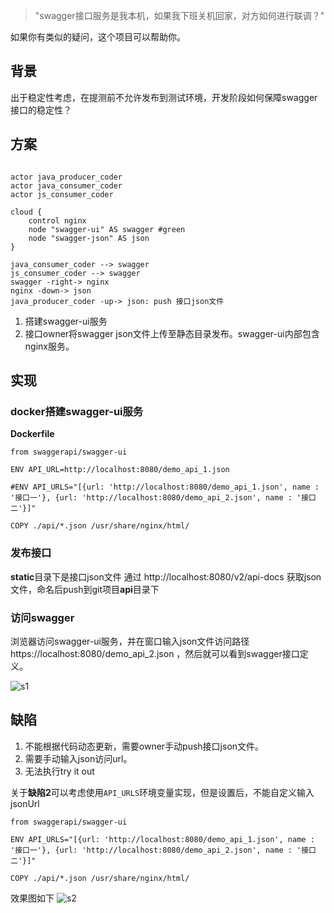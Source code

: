 > "swagger接口服务是我本机，如果我下班关机回家，对方如何进行联调？"

如果你有类似的疑问，这个项目可以帮助你。

## 背景

出于稳定性考虑，在提测前不允许发布到测试环境，开发阶段如何保障swagger接口的稳定性？

## 方案

```plantuml

actor java_producer_coder
actor java_consumer_coder
actor js_consumer_coder

cloud {
    control nginx
    node "swagger-ui" AS swagger #green
    node "swagger-json" AS json
}

java_consumer_coder --> swagger
js_consumer_coder --> swagger
swagger -right-> nginx
nginx -down-> json
java_producer_coder -up-> json: push 接口json文件

```

1. 搭建swagger-ui服务
2. 接口owner将swagger json文件上传至静态目录发布。swagger-ui内部包含nginx服务。

## 实现

### docker搭建swagger-ui服务

**Dockerfile**

```
from swaggerapi/swagger-ui

ENV API_URL=http://localhost:8080/demo_api_1.json

#ENV API_URLS="[{url: 'http://localhost:8080/demo_api_1.json', name : '接口一'}, {url: 'http://localhost:8080/demo_api_2.json', name : '接口二'}]"

COPY ./api/*.json /usr/share/nginx/html/
```

### 发布接口
**static**目录下是接口json文件
通过 http://localhost:8080/v2/api-docs 获取json文件，命名后push到git项目**api**目录下

### 访问swagger
浏览器访问swagger-ui服务，并在窗口输入json文件访问路径 https://localhost:8080/demo_api_2.json ，然后就可以看到swagger接口定义。

![s1](http://image.crick.wang/s1.jpg)

## 缺陷

1. 不能根据代码动态更新，需要owner手动push接口json文件。
2. 需要手动输入json访问url。
3. 无法执行try it out

关于**缺陷2**可以考虑使用`API_URLS`环境变量实现，但是设置后，不能自定义输入jsonUrl

```
from swaggerapi/swagger-ui

ENV API_URLS="[{url: 'http://localhost:8080/demo_api_1.json', name : '接口一'}, {url: 'http://localhost:8080/demo_api_2.json', name : '接口二'}]"

COPY ./api/*.json /usr/share/nginx/html/
```

效果图如下
![s2](http://image.crick.wang/s2.png)

